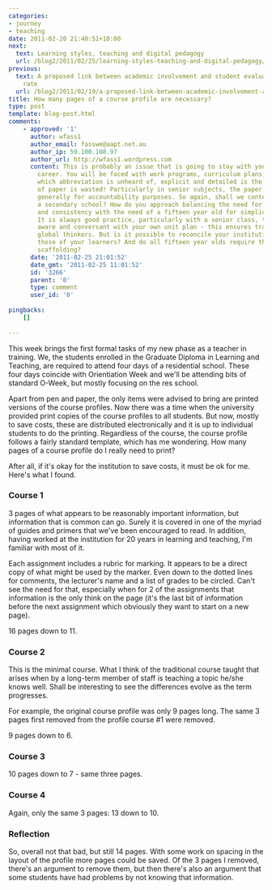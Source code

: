 ```yaml
---
categories:
- journey
- teaching
date: 2011-02-20 21:40:51+10:00
next:
  text: Learning styles, teaching and digital pedagogy
  url: /blog2/2011/02/25/learning-styles-teaching-and-digital-pedagogy/
previous:
  text: A proposed link between academic involvement and student evaluation response
    rate
  url: /blog2/2011/02/19/a-proposed-link-between-academic-involvement-and-student-evaluation-response-rate/
title: How many pages of a course profile are necessary?
type: post
template: blog-post.html
comments:
    - approved: '1'
      author: wfass1
      author_email: fasswe@aapt.net.au
      author_ip: 59.100.108.97
      author_url: http://wfass1.wordpress.com
      content: This is probably an issue that is going to stay with you in your teaching
        career. You will be faced with work programs, curriculum plans, unit plans in
        which abbreviation is unheard of, explicit and detailed is the norm, and a lot
        of paper is wasted! Particularly in senior subjects, the paper trail is huge,
        generally for accountability purposes. So again, shall we contextualise this into
        a secondary school? How do you approach balancing the need for accountability
        and consistency with the need of a fifteen year old for simplicity and explicitness?
        It is always good practice, particularly with a senior class, to make them fully
        aware and conversant with your own unit plan - this ensures transparency and supports
        global thinkers. But is it possible to reconcile your institutional needs with
        those of your learners? And do all fifteen year olds require the same level of
        scaffolding?
      date: '2011-02-25 21:01:52'
      date_gmt: '2011-02-25 11:01:52'
      id: '3266'
      parent: '0'
      type: comment
      user_id: '0'
    
pingbacks:
    []
    
---
```

This week brings the first formal tasks of my new phase as a teacher in training. We, the students enrolled in the Graduate Diploma in Learning and Teaching, are required to attend four days of a residential school. These four days coincide with Orientiation Week and we'll be attending bits of standard O-Week, but mostly focusing on the res school.

Apart from pen and paper, the only items were advised to bring are printed versions of the course profiles. Now there was a time when the university provided print copies of the course profiles to all students. But now, mostly to save costs, these are distributed electronically and it is up to individual students to do the printing. Regardless of the course, the course profile follows a fairly standard template, which has me wondering. How many pages of a course profile do I really need to print?

After all, if it's okay for the institution to save costs, it must be ok for me. Here's what I found.

### Course 1

3 pages of what appears to be reasonably important information, but information that is common can go. Surely it is covered in one of the myriad of guides and primers that we've been encouraged to read. In addition, having worked at the institution for 20 years in learning and teaching, I'm familiar with most of it.

Each assignment includes a rubric for marking. It appears to be a direct copy of what might be used by the marker. Even down to the dotted lines for comments, the lecturer's name and a list of grades to be circled. Can't see the need for that, especially when for 2 of the assignments that information is the only think on the page (it's the last bit of information before the next assignment which obviously they want to start on a new page).

16 pages down to 11.

### Course 2

This is the minimal course. What I think of the traditional course taught that arises when by a long-term member of staff is teaching a topic he/she knows well. Shall be interesting to see the differences evolve as the term progresses.

For example, the original course profile was only 9 pages long. The same 3 pages first removed from the profile course #1 were removed.

9 pages down to 6.

### Course 3

10 pages down to 7 - same three pages.

### Course 4

Again, only the same 3 pages: 13 down to 10.

### Reflection

So, overall not that bad, but still 14 pages. With some work on spacing in the layout of the profile more pages could be saved. Of the 3 pages I removed, there's an argument to remove them, but then there's also an argument that some students have had problems by not knowing that information.